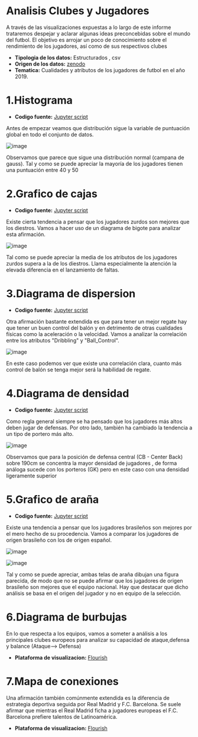 

# Analisis Clubes y Jugadores

A través de las visualizaciones expuestas a lo largo de este informe trataremos despejar y aclarar algunas ideas preconcebidas sobre el mundo del futbol. El objetivo es arrojar un poco de conocimiento sobre el rendimiento de los jugadores, así como de sus respectivos clubes

* **Tipologia de los datos:** Estructurados , csv
* **Origen de los datos:** [zenodo](https://zenodo.org/record/5758756#.YdsWhmDMKUl)
* **Tematica:** Cualidades y atributos de los jugadores de futbol en el año 2019.

# 1.Histograma

* **Codigo fuente:** [Jupyter script](https://zenodo.org/record/5758756#.YdsWhmDMKUl)

Antes de empezar veamos que distribución sigue la variable de puntuación global en todo el conjunto de datos.

![image](https://user-images.githubusercontent.com/93130320/148691519-51a5b2d7-a6b0-41f0-9eeb-e09e1881ef66.png)

Observamos que parece que sigue una distribución normal (campana de gauss). Tal y como se puede apreciar la mayoría de los jugadores tienen una puntuación entre 40 y 50

# 2.Grafico de cajas

* **Codigo fuente:** [Jupyter script](https://zenodo.org/record/5758756#.YdsWhmDMKUl)

Existe cierta tendencia a pensar que los jugadores zurdos son mejores que los diestros. Vamos a hacer uso de un diagrama de bigote para analizar esta afirmación.

![image](https://user-images.githubusercontent.com/93130320/148691661-9d77caf0-50ee-4f58-8652-0301257972ab.png)

Tal como se puede apreciar la media de los atributos de los jugadores zurdos supera a la de los diestros. Llama especialmente la atención la elevada diferencia en el lanzamiento de faltas.

# 3.Diagrama de dispersion

* **Codigo fuente:** [Jupyter script](https://zenodo.org/record/5758756#.YdsWhmDMKUl)

Otra afirmación bastante extendida es que para tener un mejor regate hay que tener un buen control del balón y en detrimento de otras cualidades físicas como la aceleración o la velocidad.
Vamos a analizar la correlación entre los atributos "Dribbling" y "Ball_Control".

![image](https://user-images.githubusercontent.com/93130320/148691819-b8d16b44-9601-46cf-a47c-be7cb2052209.png)

En este caso podemos ver que existe una correlación clara, cuanto más control de balón se tenga mejor será la habilidad de regate.

# 4.Diagrama de densidad

* **Codigo fuente:** [Jupyter script](https://zenodo.org/record/5758756#.YdsWhmDMKUl)

Como regla general siempre se ha pensado que los jugadores más altos deben jugar de defensas. Por otro lado, también ha cambiado la tendencia a un tipo de portero más alto.

![image](https://user-images.githubusercontent.com/93130320/148691922-b4785b72-a56c-4378-b744-87385ae6583a.png)

Observamos que para la posición de defensa central (CB - Center Back) sobre 190cm se concentra la mayor densidad de jugadores , de forma análoga sucede con los porteros (GK) pero en este caso con una densidad ligeramente superior

# 5.Grafico de araña

* **Codigo fuente:** [Jupyter script](https://zenodo.org/record/5758756#.YdsWhmDMKUl)

Existe una tendencia a pensar que los jugadores brasileños son mejores por el mero hecho de su procedencia. 
Vamos a comparar los jugadores de origen brasileño con los de origen español.

![image](https://user-images.githubusercontent.com/93130320/148692154-d036aa21-3dde-4d53-964f-52d02de62e88.png)

![image](https://user-images.githubusercontent.com/93130320/148692160-252c6b3e-0293-46eb-b79c-398973d728b1.png)

Tal y como se puede apreciar, ambas telas de araña dibujan una figura parecida, de modo que no se puede afirmar que los jugadores de origen brasileño son mejores que el equipo nacional. Hay que destacar que dicho análisis se basa en el origen del jugador y no en equipo de la selección.

# 6.Diagrama de burbujas

En lo que respecta a los equipos, vamos a someter a análisis a los principales clubes europeos para analizar su capacidad de ataque,defensa y balance (Ataque--> Defensa)

* **Plataforma de visualizacion:** [Flourish](https://public.flourish.studio/visualisation/8342962/)

# 7.Mapa de conexiones

Una afirmación también comúnmente extendida es la diferencia de estrategia deportiva seguida por Real Madrid y F.C. Barcelona. Se suele afirmar que mientras el Real Madrid ficha a jugadores europeas el  F.C. Barcelona prefiere talentos de Latinoamérica.

* **Plataforma de visualizacion:** [Flourish](https://public.flourish.studio/visualisation/8343379/)

